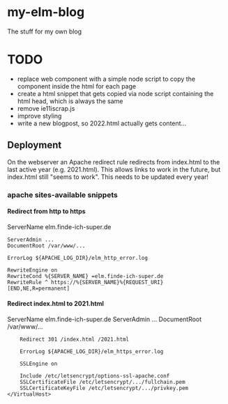 # my-elm-blog
The stuff for my own blog

# TODO
- replace web component with a simple node script to copy the component inside the html for each page
- create a html snippet that gets copied via node script containing the html head, which is always the same
- remove ie11iscrap.js
- improve styling
- write a new blogpost, so 2022.html actually gets content...

## Deployment 
On the webserver an Apache redirect rule redirects from index.html to the last active year (e.g. 2021.html).
This allows links to work in the future, but index.html still "seems to work".
This needs to be updated every year!

### apache sites-available snippets
#### Redirect from http to https

<VirtualHost elm.finde-ich-super.de:80>
    ServerName elm.finde-ich-super.de

    ServerAdmin ...
    DocumentRoot /var/www/...

    ErrorLog ${APACHE_LOG_DIR}/elm_http_error.log        

    RewriteEngine on
    RewriteCond %{SERVER_NAME} =elm.finde-ich-super.de
    RewriteRule ^ https://%{SERVER_NAME}%{REQUEST_URI} [END,NE,R=permanent]
</VirtualHost>

#### Redirect index.html to 2021.html

<IfModule mod_ssl.c>
    <VirtualHost elm.finde-ich-super.de:443>
        ServerName elm.finde-ich-super.de
        ServerAdmin ...
        DocumentRoot /var/www/...

        Redirect 301 /index.html /2021.html

        ErrorLog ${APACHE_LOG_DIR}/elm_https_error.log

        SSLEngine on

        Include /etc/letsencrypt/options-ssl-apache.conf
        SSLCertificateFile /etc/letsencrypt/.../fullchain.pem
        SSLCertificateKeyFile /etc/letsencrypt/.../privkey.pem
    </VirtualHost>
</IfModule>
